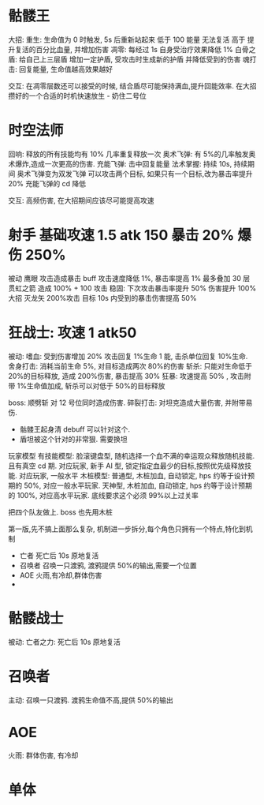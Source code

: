 # 骷髅王

大招: 重生: 生命值为 0 时触发, 5s 后重新站起来 低于 100 能量 无法复活 高于 提升复活的百分比血量, 并增加伤害
凋零: 每经过 1s 自身受治疗效果降低 1%
白骨之盾: 给自己上三层盾 增加一定护盾, 受攻击时生成新的护盾 并降低受到的伤害
魂打击: 回复能量, 生命值越高效果越好

交互:
在凋零层数还可以接受的时候, 结合盾尽可能保持满血,提升回能效率. 在大招攒好的一个合适的时机快速放生 - 奶住二号位

# 时空法师

回响: 释放的所有技能均有 10% 几率重复释放一次
奥术飞弹: 有 5%的几率触发奥术爆炸,造成一次更高的伤害.
充能飞弹: 击中回复能量
法术掌握: 持续 10s, 持续期间 奥术飞弹变为双发飞弹 可以攻击两个目标, 如果只有一个目标,改为暴击率提升 20%
充能飞弹的 cd 降低

交互:
高频伤害, 在大招期间应该尽可能提高攻速

# 射手 基础攻速 1.5 atk 150 暴击 20% 爆伤 250%

被动 鹰眼 攻击造成暴击 buff 攻击速度降低 1%, 暴击率提高 1% 最多叠加 30 层
贯虹之箭 造成 100% + 100 攻击
稳固: 下次攻击暴击率提升 50% 伤害提升 100%
大招 灭龙矢 200%攻击 目标 10s 内受到的暴击伤害提高 50%

# 狂战士: 攻速 1 atk50

被动: 嗜血: 受到伤害增加 20% 攻击回复 1%生命 1 能, 击杀单位回复 10%生命.
舍身打击: 消耗当前生命 5%, 对目标造成两次 80%的伤害
斩杀: 只能对生命低于 20%的目标释放, 造成 200%伤害, 暴击提高 30%
狂暴: 攻速提高 50% , 攻击附带 1%生命值加成, 斩杀可以对低于 50%的目标释放

boss:
顺劈斩 对 12 号位同时造成伤害.
碎裂打击: 对坦克造成大量伤害, 并附带易伤.

- 骷髅王起身清 debuff 可以针对这个.
- 盾坦被这个针对的非常狠. 需要换坦

玩家模型
有技能模型:
脸滚键盘型, 随机选择一个血不满的幸运观众释放随机技能. 且有真空 cd 期. 对应玩家, 新手
AI 型, 锁定指定血最少的目标,按照优先级释放技能. 对应玩家, 一般水平
木桩模型:
普通型, 木桩加血, 自动锁定, hps 约等于设计预期的 50%, 对应一般水平玩家.
天神型, 木桩加血, 自动锁定, hps 约等于设计预期的 100%, 对应高水平玩家. 底线要求这个必须 99%以上过关率

把四个队友做上.
boss 也先用木桩

第一版,先不搞上面那么复杂, 机制进一步拆分,每个角色只拥有一个特点,特化到机制

- 亡者 死亡后 10s 原地复活
- 召唤者 召唤一只渡鸦, 渡鸦提供 50%的输出,需要一个位置
- AOE 火雨,有冷却,群体伤害
-

# 骷髅战士

被动: 亡者之力: 死亡后 10s 原地复活

# 召唤者

主动: 召唤一只渡鸦. 渡鸦生命值不高,提供 50%的输出

# AOE

火雨: 群体伤害, 有冷却

# 单体
